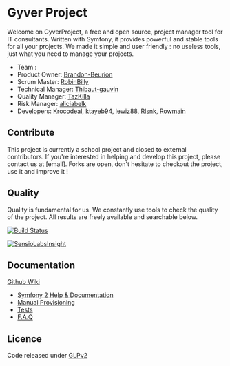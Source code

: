 # Gyver Project

Welcome on GyverProject, a free and open source, project manager tool for IT consultants.
Written with Symfony, it provides powerful and stable tools for all your projects.
We made it simple and user friendly : no useless tools, just what you need to manage your projects.

* Team :
 * Product Owner: [Brandon-Beurion](https://github.com/Brandon-Beurion)
 * Scrum Master: [RobinBilly](https://github.com/RobinBilly)
 * Technical Manager: [Thibaut-gauvin](https://github.com/Thibaut-gauvin)
 * Quality Manager: [TazKilla](https://github.com/TazKilla)
 * Risk Manager: [aliciabelk](https://github.com/aliciabelk)
 * Developers: [Krocodeal](https://github.com/Krocodeal), [ktayeb94](https://github.com/ktayeb94), [lewiz88](https://github.com/lewiz88), [Rlsnk](https://github.com/Rlsnk), [Rowmain](https://github.com/Rowmain)

## Contribute

This project is currently a school project and closed to external contributors. If you're interested in helping and develop this project, please contact us at [email]. Forks are open, don't hesitate to checkout the project, use it and improve it !

## Quality

Quality is fundamental for us. We constantly use tools to check the quality of the project. All results are freely available and searchable below.

[![Build Status](https://travis-ci.org/TechGameCrew/GyverProject.svg)](https://travis-ci.org/TechGameCrew/GyverProject)

[![SensioLabsInsight](https://insight.sensiolabs.com/projects/b7ec2306-4268-4661-b2d3-64e667800a25/small.png)](https://insight.sensiolabs.com/projects/b7ec2306-4268-4661-b2d3-64e667800a25)

## Documentation

[Github Wiki](https://github.com/TechGameCrew/GyverProject/wiki)

* [Symfony 2 Help & Documentation](app/Resources/doc/symfonyDoc.md)
* [Manual Provisioning](app/Resources/doc/manual.md)
* [Tests](app/Resources/doc/test.md)
* [F.A.Q](app/Resources/doc/faq.md)

## Licence

Code released under [GLPv2](https://github.com/TechGameCrew/GyverProject/blob/master/LICENSE)







